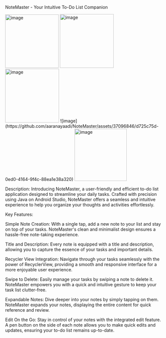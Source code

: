 NoteMaster - Your Intuitive To-Do List Companion




<img width="172" alt="image" src="https://github.com/aaranayaadi/NoteMaster/assets/37096846/293a36c9-fc1b-4913-b583-4804959f1985">
<img width="173" alt="image" src="https://github.com/aaranayaadi/NoteMaster/assets/37096846/76b5301b-a6ab-4431-82f5-c76c8836ae9d">
<img width="173" alt="image" src="https://github.com/aaranayaadi/NoteMaster/assets/37096846/2dc88c92-71d9-4296-9fec-cbd518276fb7">
![image](https://github.com/aaranayaadi/NoteMaster/assets/37096846/d725c75d-0ed0-4164-9f4c-88ea1e38a320)
<img width="168" alt="image" src="https://github.com/aaranayaadi/NoteMaster/assets/37096846/4ae2ffb2-dc80-45e3-8fcc-be691f9d8491">

Description:
Introducing NoteMaster, a user-friendly and efficient to-do list application designed to streamline your daily tasks. Crafted with precision using Java on Android Studio, NoteMaster offers a seamless and intuitive experience to help you organize your thoughts and activities effortlessly.

Key Features:

Simple Note Creation: With a single tap, add a new note to your list and stay on top of your tasks. NoteMaster's clean and minimalist design ensures a hassle-free note-taking experience.

Title and Description: Every note is equipped with a title and description, allowing you to capture the essence of your tasks and important details.

Recycler View Integration: Navigate through your tasks seamlessly with the power of RecyclerView, providing a smooth and responsive interface for a more enjoyable user experience.

Swipe to Delete: Easily manage your tasks by swiping a note to delete it. NoteMaster empowers you with a quick and intuitive gesture to keep your task list clutter-free.

Expandable Notes: Dive deeper into your notes by simply tapping on them. NoteMaster expands your notes, displaying the entire content for quick reference and review.

Edit On the Go: Stay in control of your notes with the integrated edit feature. A pen button on the side of each note allows you to make quick edits and updates, ensuring your to-do list remains up-to-date.
